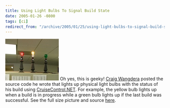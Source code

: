```yaml
---
title: Using Light Bulbs To Signal Build State
date: 2005-01-26 -0800
tags: [ci]
redirect_from: "/archive/2005/01/25/using-light-bulbs-to-signal-build-state.aspx/"
---
```


![Build Lights](/images/buildlights.jpg) Oh yes, this is geeky! [Craig
Wangdera](http://pluralsight.com/wiki/default.aspx/Craig.BuildLightsCode)
posted the source code he wrote that lights up physical light bulbs with
the status of his build using
[CruiseControl.NET](http://confluence.public.thoughtworks.org/). For
example, the yellow bulb lights up when a build is in progress while a
green bulb lights up if the last build was successful. See the full size
picture and source
[here](http://pluralsight.com/wiki/default.aspx/Craig.BuildLightsCode).

